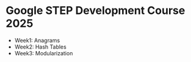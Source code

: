 # Google STEP Development Course 2025

  * Week1: Anagrams
  * Week2: Hash Tables
  * Week3: Modularization